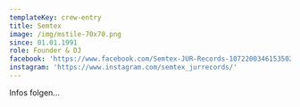 ```yaml
---
templateKey: crew-entry
title: Semtex
image: /img/mstile-70x70.png
since: 01.01.1991
role: Founder & DJ
facebook: 'https://www.facebook.com/Semtex-JUR-Records-1072200346153502/'
instagram: 'https://www.instagram.com/semtex_jurrecords/'
---
```

Infos folgen...
